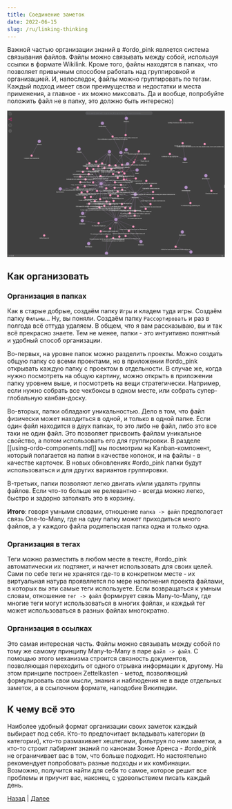 ```yaml
---
title: Соединение заметок
date: 2022-06-15
slug: /ru/linking-thinking
---
```


Важной частью организации знаний в #ordo_pink является система связывания файлов. Файлы можно связывать между собой,
используя ссылки в формате Wikilink. Кроме того, файлы находятся в папках, что позволяет привычным способом работать над
группировкой и организацией. И, напоследок, файлы можно группировать по тегам. Каждый подход имеет свои преимущества
и недостатки и места применения, а главное - их можно миксовать. Да и вообще, попробуйте положить файл не в папку, это
должно быть интересно)

![Linking Thinking](./linking-thinking.png)

## Как организовать

### Организация в папках

Как в старые добрые, создаём папку `Игры` и кладем туда игры. Создаём папку `Фильмы`... Ну, вы поняли. Создаём папку
`Рассортировать` и раз в полгода всё оттуда удаляем. В общем, что я вам рассказываю, вы и так всё прекрасно знаете. Тем не
менее, папки - это интуитивно понятный и удобный способ организации.

Во-первых, на уровне папок можно разделить проекты. Можно создать общую папку со всеми проектами, но в приложении #ordo_pink
открывать каждую папку с проектом в отдельности. В случае же, когда нужно посмотреть на общую картину, можно открыть в приложении
папку уровнем выше, и посмотреть на вещи стратегически. Например, если нужно собрать все чекбоксы в одном месте, или собрать
супер-глобальную канбан-доску.

Во-вторых, папки обладают уникальностью. Дело в том, что файл физически может находиться в одной, и только в одной папке. Если один
файл находится в двух папках, то это либо не файл, либо это все таки не один файл. Это позволяет присвоить файлам уникальное свойство, а потом
использовать его для группировки. В разделе [[using-ordo-components.md]] мы посмотрим на Kanban-компонент, который полагается на папки
в качестве колонок, и на файлы - в качестве карточек. В новых обновлениях #ordo_pink папки будут использоваться и для других вариантов
группировки.

В-третьих, папки позволяют легко двигать и/или удалять группы файлов. Если что-то больше не релевантно - всегда можно легко, быстро и задорно
затолкать это в корзину.

**Итого**: говоря умными словами, отношение `папка -> файл` предпологает связь One-to-Many, где на одну папку может приходиться много
файлов, а у каждого файла родительская папка одна и только одна.

### Организация в тегах

Теги можно разместить в любом месте в тексте, #ordo_pink автоматически их подтянет, и начнет использовать для своих целей. Сами по себе теги
не хранятся где-то в конкретном месте - их виртуальная натура проявляется по мере наполнения проекта файлами, в которых вы эти самые теги
используете. Если возвращаться к умным словам, отношение `тег -> файл` формирует связь Many-to-Many, где многие теги могут использоваться
в многих файлах, и каждый тег может использоваться в разных файлах многократно.

### Организация в ссылках

Это самая интересная часть. Файлы можно связывать между собой по тому же самому принципу Many-to-Many в паре `файл -> файл`. С помощью
этого механизма строится связность документов, позволяющая переходить от одного отрывка информации к другому. На этом принципе построен
Zettelkasten - метод, позволяющий формулировать свои мысли, знания и наблюдения не в виде отдельных заметок, а в ссылочном формате, наподобие
Википедии.

## К чему всё это

Наиболее удобный формат организации своих заметок каждый выбирает под себя. Кто-то предпочитает вкладывать категории (в категории), кто-то
размахивает хештегами, фильтруя по ним заметки, а кто-то строит лабиринт знаний по канонам Зонке Аренса - #ordo_pink не ограничивает вас в
том, что больше подходит. Но настоятельно рекомендует попробовать разные подходы и их комбинации. Возможно, получится найти для себя
то самое, которое решит все проблемы и приучит вас, наконец, с удовольствием писать каждый день.

[Назад](/ru/markdown-basics) | [Далее](/ru/using-ordo-components)
